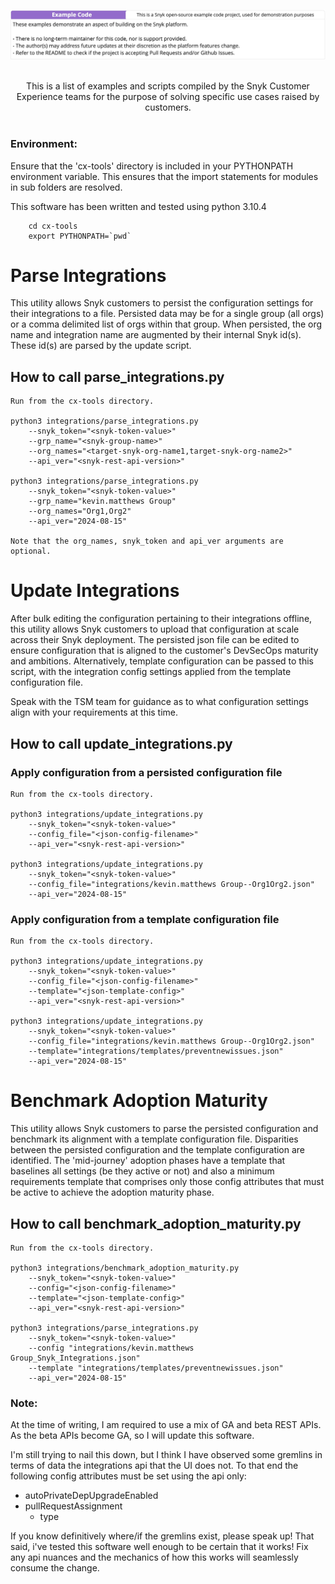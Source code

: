 ![snyk-oss-category](https://github.com/snyk-labs/oss-images/blob/main/oss-example.jpg)

<br/>
<div align="center">
This is a list of examples and scripts compiled by the Snyk Customer Experience teams for the purpose of solving specific use cases raised by customers.
</div>
<br/>

### Environment:
Ensure that the 'cx-tools' directory is included in your PYTHONPATH environment variable. This ensures that the import 
statements for modules in sub folders are resolved. 

This software has been written and tested using python 3.10.4

````
    cd cx-tools
    export PYTHONPATH=`pwd`
````

# Parse Integrations
This utility allows Snyk customers to persist the configuration settings for their integrations to a file. Persisted
data may be for a single group (all orgs) or a comma delimited list of orgs within that group. When persisted, the 
org name and integration name are augmented by their internal Snyk id(s). These id(s) are parsed by the update script.

## How to call parse_integrations.py
````
Run from the cx-tools directory.

python3 integrations/parse_integrations.py
    --snyk_token="<snyk-token-value>" 
    --grp_name="<snyk-group-name>"
    --org_names="<target-snyk-org-name1,target-snyk-org-name2>" 
    --api_ver="<snyk-rest-api-version>"

python3 integrations/parse_integrations.py
    --snyk_token="<snyk-token-value>" 
    --grp_name="kevin.matthews Group"
    --org_names="Org1,Org2" 
    --api_ver="2024-08-15"

Note that the org_names, snyk_token and api_ver arguments are optional.
````

# Update Integrations

After bulk editing the configuration pertaining to their integrations offline, this utility allows Snyk customers 
to upload that configuration at scale across their Snyk deployment. The persisted json file can be edited to ensure 
configuration that is aligned to the customer's DevSecOps maturity and ambitions. Alternatively, template configuration 
can be passed to this script, with the integration config settings applied from the template configuration file.

Speak with the TSM team for guidance as to what configuration settings align with your requirements at this time.

## How to call update_integrations.py
### Apply configuration from a persisted configuration file
````
Run from the cx-tools directory.

python3 integrations/update_integrations.py
    --snyk_token="<snyk-token-value>" 
    --config_file="<json-config-filename>"
    --api_ver="<snyk-rest-api-version>"

python3 integrations/update_integrations.py
    --snyk_token="<snyk-token-value>" 
    --config_file="integrations/kevin.matthews Group--Org1Org2.json"
    --api_ver="2024-08-15"
````
### Apply configuration from a template configuration file
````
Run from the cx-tools directory.

python3 integrations/update_integrations.py
    --snyk_token="<snyk-token-value>" 
    --config_file="<json-config-filename>"
    --template="<json-template-config>"
    --api_ver="<snyk-rest-api-version>"

python3 integrations/update_integrations.py
    --snyk_token="<snyk-token-value>" 
    --config_file="integrations/kevin.matthews Group--Org1Org2.json"
    --template="integrations/templates/preventnewissues.json"
    --api_ver="2024-08-15"

````

# Benchmark Adoption Maturity
This utility allows Snyk customers to parse the persisted configuration and benchmark its alignment with a template
configuration file. Disparities between the persisted configuration and the template configuration are identified. The 
'mid-journey' adoption phases have a template that baselines all settings (be they active or not) and also a minimum 
requirements template that comprises only those config attributes that must be active to achieve the adoption maturity 
phase. 

## How to call benchmark_adoption_maturity.py
````
Run from the cx-tools directory.

python3 integrations/benchmark_adoption_maturity.py
    --snyk_token="<snyk-token-value>" 
    --config="<json-config-filename>"
    --template="<json-template-config>"
    --api_ver="<snyk-rest-api-version>"

python3 integrations/parse_integrations.py
    --snyk_token="<snyk-token-value>" 
    --config "integrations/kevin.matthews Group_Snyk_Integrations.json"
    --template "integrations/templates/preventnewissues.json"
    --api_ver="2024-08-15"

````

### Note:
At the time of writing, I am required to use a mix of GA and beta REST APIs. As the beta APIs become GA, so I will 
update this software.

I'm still trying to nail this down, but I think I have observed some gremlins in terms of data the integrations api 
that the UI does not. To that end the following config attributes must be set using the api only:

- autoPrivateDepUpgradeEnabled
- pullRequestAssignment
  - type

If you know definitively where/if the gremlins exist, please speak up! That said, i've tested this software well enough 
to be certain that it works! Fix any api nuances and the mechanics of how this works will seamlessly consume the change.